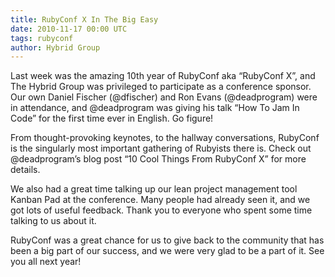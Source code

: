 ```yaml
---
title: RubyConf X In The Big Easy
date: 2010-11-17 00:00 UTC
tags: rubyconf
author: Hybrid Group
---
```


Last week was the amazing 10th year of RubyConf aka “RubyConf X”, and The Hybrid Group was privileged to participate as a conference sponsor. Our own Daniel Fischer (@dfischer) and Ron Evans (@deadprogram) were in attendance, and @deadprogram was giving his talk “How To Jam In Code” for the first time ever in English. Go figure!

From thought-provoking keynotes, to the hallway conversations, RubyConf is the singularly most important gathering of Rubyists there is. Check out @deadprogram’s blog post “10 Cool Things From RubyConf X” for more details.

We also had a great time talking up our lean project management tool Kanban Pad at the conference. Many people had already seen it, and we got lots of useful feedback. Thank you to everyone who spent some time talking to us about it.

RubyConf was a great chance for us to give back to the community that has been a big part of our success, and we were very glad to be a part of it. See you all next year!